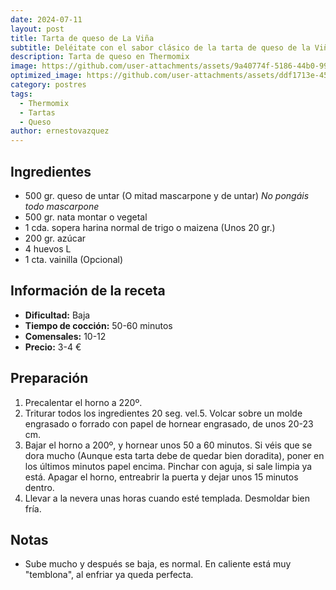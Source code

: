 ```yaml
---
date: 2024-07-11
layout: post
title: Tarta de queso de La Viña
subtitle: Deléitate con el sabor clásico de la tarta de queso de la Viña, hecha en Thermomix
description: Tarta de queso en Thermomix
image: https://github.com/user-attachments/assets/9a40774f-5186-44b0-9954-5afa85d3deda
optimized_image: https://github.com/user-attachments/assets/ddf1713e-4565-42b0-aa97-3b304be19a85
category: postres
tags:
  - Thermomix
  - Tartas
  - Queso
author: ernestovazquez
---
```


## Ingredientes
- 500 gr. queso de untar (O mitad mascarpone y de untar) *No pongáis todo mascarpone*
- 500 gr. nata montar o vegetal
- 1 cda. sopera harina normal de trigo o maizena (Unos 20 gr.)
- 200 gr. azúcar
- 4 huevos L
- 1 cta. vainilla (Opcional)

## Información de la receta
- **Dificultad:** Baja
- **Tiempo de cocción:** 50-60 minutos
- **Comensales:** 10-12
- **Precio:** 3-4 €

## Preparación
1. Precalentar el horno a 220º.
2. Triturar todos los ingredientes 20 seg. vel.5. Volcar sobre un molde engrasado o forrado con papel de hornear engrasado, de unos 20-23 cm.
3. Bajar el horno a 200º, y hornear unos 50 a 60 minutos. Si véis que se dora mucho (Aunque esta tarta debe de quedar bien doradita), poner en los últimos minutos papel encima. Pinchar con aguja, si sale limpia ya está. Apagar el horno, entreabrir la puerta y dejar unos 15 minutos dentro.
4. Llevar a la nevera unas horas cuando esté templada. Desmoldar bien fría.

## Notas
- Sube mucho y después se baja, es normal. En caliente está muy "temblona", al enfriar ya queda perfecta.










